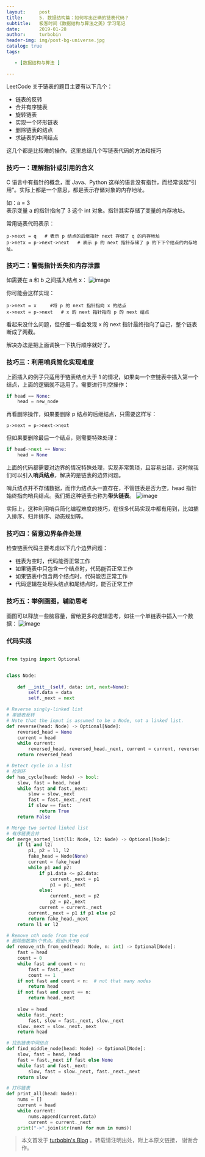 ```yaml
---
layout:     post
title:      5. 数据结构篇：如何写出正确的链表代码？
subtitle:   极客时间《数据结构与算法之美》学习笔记
date:       2019-01-28
author:     turbobin
header-img: img/post-bg-universe.jpg
catalog: true
tags:

   - [数据结构与算法 ]

---
```


LeetCode 关于链表的题目主要有以下几个：
* 链表的反转
* 合并有序链表
* 旋转链表
* 实现一个环形链表
* 删除链表的结点
* 求链表的中间结点

这几个都是比较难的操作。这里总结几个写链表代码的方法和技巧

### 技巧一：理解指针或引用的含义
C 语言中有指针的概念，而 Java、Python 这样的语言没有指针，而经常谈起“引用”。实际上都是一个意思，都是表示存储对象的内存地址。

如：a = 3  
表示变量 a 的指针指向了 3 这个 int 对象。指针其实存储了变量的内存地址。

常用链表代码表示：
```
p->next = q   # 表示 p 结点的后继指针 next 存储了 q 的内存地址
p->netx = p->next->next   # 表示 p 的 next 指针存储了 p 的下下个结点的内存地址。
```

### 技巧二：警惕指针丢失和内存泄露
如需要在 a 和 b 之间插入结点 x：
![image](https://static001.geekbang.org/resource/image/05/6e/05a4a3b57502968930d517c934347c6e.jpg)

你可能会这样实现：
```
p->next = x     #将 p 的 next 指针指向 x 的结点
x->next = p->next   # x 的 next 指针指向 p 的 next 结点
```
看起来没什么问题，但仔细一看会发现 x 的 next 指针最终指向了自己，整个链表断成了两截。

解决办法是把上面调换一下执行顺序就好了。

### 技巧三：利用哨兵简化实现难度
上面插入的例子只适用于链表结点大于 1 的情况，如果向一个空链表中插入第一个结点，上面的逻辑就不适用了。需要进行判空操作：
```python
if head == None:
    head = new_node
```
再看删除操作，如果要删除 p 结点的后继结点，只需要这样写：
```
p->next = p->next->next
```
但如果要删除最后一个结点，则需要特殊处理：
```python
if head->next == None:
    head = None
```
上面的代码都需要对边界的情况特殊处理，实现非常繁琐，且容易出错，这时候我们可以引入**哨兵结点**，解决的是链表的边界问题。

哨兵结点并不存储数据，而作为结点头一直存在，不管链表是否为空，head 指针始终指向哨兵结点。我们把这种链表也称为**带头链表**。
![image](https://static001.geekbang.org/resource/image/7d/c7/7d22d9428bdbba96bfe388fe1e3368c7.jpg)

实际上，这种利用哨兵简化编程难度的技巧，在很多代码实现中都有用到，比如插入排序、归并排序、动态规划等。

### 技巧四：留意边界条件处理
检查链表代码主要考虑以下几个边界问题：
* 链表为空时，代码能否正常工作
* 如果链表中只包含一个结点时，代码能否正常工作
* 如果链表中包含两个结点时，代码能否正常工作
* 代码逻辑在处理头结点和尾结点时，能否正常工作


### 技巧五：举例画图，辅助思考
画图可以释放一些脑容量，留给更多的逻辑思考，如往一个单链表中插入一个数据：
![image](https://static001.geekbang.org/resource/image/4a/f8/4a701dd79b59427be654261805b349f8.jpg)



### 代码实践

```python

from typing import Optional


class Node:
    
    def __init__(self, data: int, next=None):
        self.data = data
        self._next = next

# Reverse singly-linked list
# 单链表反转
# Note that the input is assumed to be a Node, not a linked list.
def reverse(head: Node) -> Optional[Node]:
    reversed_head = None
    current = head
    while current:
        reversed_head, reversed_head._next, current = current, reversed_head, current._next
    return reversed_head

# Detect cycle in a list
# 检测环
def has_cycle(head: Node) -> bool:
    slow, fast = head, head
    while fast and fast._next:
        slow = slow._next
        fast = fast._next._next
        if slow == fast:
            return True
    return False

# Merge two sorted linked list
# 有序链表合并
def merge_sorted_list(l1: Node, l2: Node) -> Optional[Node]:
    if l1 and l2:
        p1, p2 = l1, l2
        fake_head = Node(None)
        current = fake_head
        while p1 and p2:
            if p1.data <= p2.data:
                current._next = p1
                p1 = p1._next
            else:
                current._next = p2
                p2 = p2._next
            current = current._next
        current._next = p1 if p1 else p2
        return fake_head._next
    return l1 or l2

# Remove nth node from the end
# 删除倒数第n个节点。假设n大于0
def remove_nth_from_end(head: Node, n: int) -> Optional[Node]:
    fast = head
    count = 0
    while fast and count < n:
        fast = fast._next
        count += 1
    if not fast and count < n:  # not that many nodes
        return head
    if not fast and count == n:
        return head._next
    
    slow = head
    while fast._next:
        fast, slow = fast._next, slow._next
    slow._next = slow._next._next
    return head

# 找到链表中间结点
def find_middle_node(head: Node) -> Optional[Node]:
    slow, fast = head, head
    fast = fast._next if fast else None
    while fast and fast._next:
        slow, fast = slow._next, fast._next._next
    return slow

# 打印链表
def print_all(head: Node):
    nums = []
    current = head
    while current:
        nums.append(current.data)
        current = current._next
    print("->".join(str(num) for num in nums))

```





> 本文首发于 [turbobin's Blog](https://turbobin.github.io/) 。转载请注明出处，附上本原文链接， 谢谢合作。